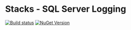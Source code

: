 # Stacks - SQL Server Logging
[![Build status](https://ci.appveyor.com/api/projects/status/8otqclm01ducufkj/branch/master?svg=true)](https://ci.appveyor.com/project/slalom-saa/stacks-logging-SqlServer/branch/master)    [![NuGet Version](http://img.shields.io/nuget/v/Slalom.Stacks.Logging.SqlServer.svg?style=flat)](https://www.nuget.org/packages/Slalom.Stacks.Logging.SqlServer/)
